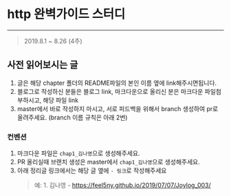 # http 완벽가이드 스터디

---

> 2019.8.1 ~ 8.26 (4주)

## 사전 읽어보시는 글

1. 글은 해당 chapter 폴더의 README파일의 본인 이름 옆에 link해주시면됩니다.
2. 블로그로 작성하신 분들은 블로그 link, 마크다운으로 올리신 분은 마크다운 파일첨부하시고, 해당 파일 link
3. master에서 바로 작성하지 마시고, 서로 피드백을 위해서 branch 생성하여 pr로 올려주세요. (branch 이름 규칙은 아래 2번)

### 컨벤션

1. 마크다운 파일은 `chap1_김나영`으로 생성해주세요.
2. PR 올리실때 브랜치 생성은 master에서 `chap1_김나영`으로 생성해주세요.
3. 아래 정리글 링크에서는 해당 글 옆에 `- 링크`로 작성해주세요
   > 예: 1. 김나영 - https://feel5ny.github.io/2019/07/07/Joylog_003/
